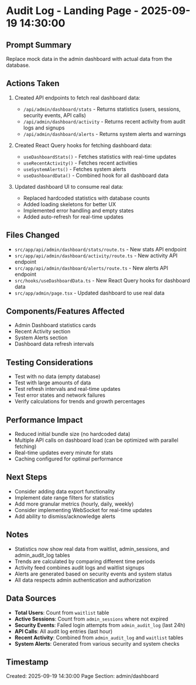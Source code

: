 # Audit Log - Landing Page - 2025-09-19 14:30:00

## Prompt Summary
Replace mock data in the admin dashboard with actual data from the database.

## Actions Taken
1. Created API endpoints to fetch real dashboard data:
   - `/api/admin/dashboard/stats` - Returns statistics (users, sessions, security events, API calls)
   - `/api/admin/dashboard/activity` - Returns recent activity from audit logs and signups
   - `/api/admin/dashboard/alerts` - Returns system alerts and warnings

2. Created React Query hooks for fetching dashboard data:
   - `useDashboardStats()` - Fetches statistics with real-time updates
   - `useRecentActivity()` - Fetches recent activities
   - `useSystemAlerts()` - Fetches system alerts
   - `useDashboardData()` - Combined hook for all dashboard data

3. Updated dashboard UI to consume real data:
   - Replaced hardcoded statistics with database counts
   - Added loading skeletons for better UX
   - Implemented error handling and empty states
   - Added auto-refresh for real-time updates

## Files Changed
- `src/app/api/admin/dashboard/stats/route.ts` - New stats API endpoint
- `src/app/api/admin/dashboard/activity/route.ts` - New activity API endpoint
- `src/app/api/admin/dashboard/alerts/route.ts` - New alerts API endpoint
- `src/hooks/useDashboardData.ts` - New React Query hooks for dashboard data
- `src/app/admin/page.tsx` - Updated dashboard to use real data

## Components/Features Affected
- Admin Dashboard statistics cards
- Recent Activity section
- System Alerts section
- Dashboard data refresh intervals

## Testing Considerations
- Test with no data (empty database)
- Test with large amounts of data
- Test refresh intervals and real-time updates
- Test error states and network failures
- Verify calculations for trends and growth percentages

## Performance Impact
- Reduced initial bundle size (no hardcoded data)
- Multiple API calls on dashboard load (can be optimized with parallel fetching)
- Real-time updates every minute for stats
- Caching configured for optimal performance

## Next Steps
- Consider adding data export functionality
- Implement date range filters for statistics
- Add more granular metrics (hourly, daily, weekly)
- Consider implementing WebSocket for real-time updates
- Add ability to dismiss/acknowledge alerts

## Notes
- Statistics now show real data from waitlist, admin_sessions, and admin_audit_log tables
- Trends are calculated by comparing different time periods
- Activity feed combines audit logs and waitlist signups
- Alerts are generated based on security events and system status
- All data respects admin authentication and authorization

## Data Sources
- **Total Users**: Count from `waitlist` table
- **Active Sessions**: Count from `admin_sessions` where not expired
- **Security Events**: Failed login attempts from `admin_audit_log` (last 24h)
- **API Calls**: All audit log entries (last hour)
- **Recent Activity**: Combined from `admin_audit_log` and `waitlist` tables
- **System Alerts**: Generated from various security and system checks

## Timestamp
Created: 2025-09-19 14:30:00
Page Section: admin/dashboard